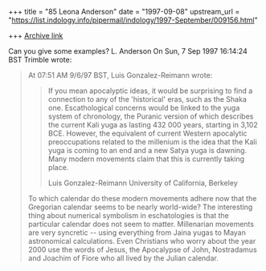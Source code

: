+++
title = "85 Leona Anderson"
date = "1997-09-08"
upstream_url = "https://list.indology.info/pipermail/indology/1997-September/009156.html"

+++
[Archive link](https://list.indology.info/pipermail/indology/1997-September/009156.html)

Can you give some examples? L. Anderson
On Sun, 7 Sep 1997 16:14:24 BST Trimble <gldnreef at primenet.com> wrote:

> At 07:51 AM 9/6/97 BST, Luis Gonzalez-Reimann wrote:
> >If you mean apocalyptic ideas, it would be surprising to find a connection
> >to any of the 'historical' eras, such as the Shaka one.  Escathological
> >concerns would be linked to the yuga system of chronology, the Puranic
> >version of which describes the current Kali yuga as lasting 432 000 years,
> >starting in 3,102 BCE.  However, the equivalent of current Western
> >apocalytic preoccupations related to the millenium is the idea that the Kali
> >yuga is coming to an end and a new Satya yuga is dawning.  Many modern
> >movements claim that this is currently taking place.
> >
> >
> >Luis Gonzalez-Reimann
> >University of California, Berkeley
> >
> 
> To which calendar do these modern movements adhere now that the Gregorian
> calendar seems to be nearly world-wide?  The interesting thing about
> numerical symbolism in eschatologies is that the particular calendar does
> not seem to matter.  Millenarian movements are very syncretic -- using
> everything from Jaina yugas to Mayan astronomical calculations.  Even
> Christians who worry about the year 2000 use the words of Jesus, the
> Apocalypse of John, Nostradamus and Joachim of Fiore who all lived by the
> Julian calendar. 
> 
> 







